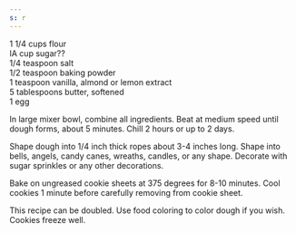 ```yaml
---
s: r
---
```


1 1/4 cups flour  
IA cup sugar??  
1/4 teaspoon salt  
1/2 teaspoon baking powder  
1 teaspoon vanilla, almond or lemon extract  
5 tablespoons butter, softened  
1 egg  

In large mixer bowl, combine all ingredients. Beat at medium speed until dough forms, about 5 
minutes. Chill 2 hours or up to 2 days. 

Shape dough into 1/4 inch thick ropes about 3-4 inches long. Shape into bells, angels, candy 
canes, wreaths, candles, or any shape. Decorate with sugar sprinkles or any other decorations. 

Bake on ungreased cookie sheets at 375 degrees for 8-10 minutes. Cool cookies 1 minute 
before carefully removing from cookie sheet. 

This recipe can be doubled. Use food coloring to color dough if you wish. Cookies freeze well.